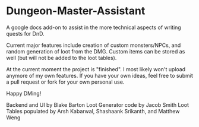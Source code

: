 # Dungeon-Master-Assistant
 A google docs add-on to assist in the more technical aspects of writing quests for DnD.

 Current major features include creation of custom monsters/NPCs, and random generation of loot from the DMG. Custom items can be stored as well (but will not be added to the loot tables).

 At the current moment the project is "finished". I most likely won't upload anymore of my own features. If you have your own ideas, feel free to submit a pull request or fork for your own personal use.

 Happy DMing!

 Backend and UI by Blake Barton
 Loot Generator code by Jacob Smith
 Loot Tables populated by Arsh Kabarwal, Shashaank Srikanth, and Matthew Weng 